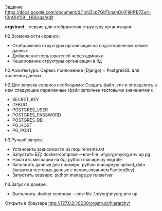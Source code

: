 Задание https://docs.google.com/document/d/1mbZvp7GbTknanOjKF9IrPB7Zu4-tBnOHf09__HBLkqs/edit

**orgstruct** - сервис для отображения структуру организации.

h2.Возможности сервиса:
- Отображения структуры организации на подготовленном семле данных
- Добавление пользователей через админку
- Кеширование структуры организации в бд

h2.Архитектура:
Сервис приложение (Django)  + PostgreSQL для хранения данных.  


h2.Для запуска сервиса необходимо:
Создать файл .env и определить в нем следующие переменные (файл заполнен тестовыми значениями): 
   * SECRET_KEY
   * DEBUG
   * POSTGRES_USER
   * POSTGRES_PASSWORD
   * POSTGRES_DB 
   * PG_HOST 
   * PG_PORT


h3.Ручной запуск:
- Установить зависимости из requirements.txt
- Запустить БД: docker-compose --env-file .\myorg\myorg\.env up pg
- Накатить миграции на бд: python manage.py migrate
- Заполнить данные для примера: python manage.py upload_data (загрузка тестовых данных с использованием FactoryBoy)
- Запустить сервирс: python manage.py runserver

h3.Запуск в докере:
- Выполнить: docker compose --env-file .\myorg\myorg\.env up


Открыть в браузере http://127.0.0.1:8000/orgstruct/hierarchy/
